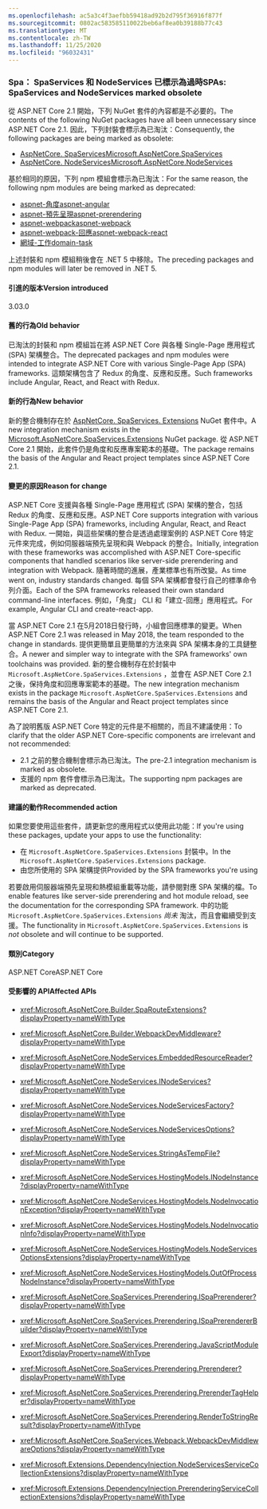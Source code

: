 ```yaml
---
ms.openlocfilehash: ac5a3c4f3aefbb59418ad92b2d795f36916f877f
ms.sourcegitcommit: 0802ac583585110022beb6af8ea0b39188b77c43
ms.translationtype: MT
ms.contentlocale: zh-TW
ms.lasthandoff: 11/25/2020
ms.locfileid: "96032431"
---
```

### <a name="spas-spaservices-and-nodeservices-marked-obsolete"></a><span data-ttu-id="e8101-101">Spa： SpaServices 和 NodeServices 已標示為過時</span><span class="sxs-lookup"><span data-stu-id="e8101-101">SPAs: SpaServices and NodeServices marked obsolete</span></span>

<span data-ttu-id="e8101-102">從 ASP.NET Core 2.1 開始，下列 NuGet 套件的內容都是不必要的。</span><span class="sxs-lookup"><span data-stu-id="e8101-102">The contents of the following NuGet packages have all been unnecessary since ASP.NET Core 2.1.</span></span> <span data-ttu-id="e8101-103">因此，下列封裝會標示為已淘汰：</span><span class="sxs-lookup"><span data-stu-id="e8101-103">Consequently, the following packages are being marked as obsolete:</span></span>

- [<span data-ttu-id="e8101-104">AspNetCore. SpaServices</span><span class="sxs-lookup"><span data-stu-id="e8101-104">Microsoft.AspNetCore.SpaServices</span></span>](https://www.nuget.org/packages/Microsoft.AspNetCore.SpaServices/)
- [<span data-ttu-id="e8101-105">AspNetCore. NodeServices</span><span class="sxs-lookup"><span data-stu-id="e8101-105">Microsoft.AspNetCore.NodeServices</span></span>](https://www.nuget.org/packages/Microsoft.AspNetCore.NodeServices/)

<span data-ttu-id="e8101-106">基於相同的原因，下列 npm 模組會標示為已淘汰：</span><span class="sxs-lookup"><span data-stu-id="e8101-106">For the same reason, the following npm modules are being marked as deprecated:</span></span>

- [<span data-ttu-id="e8101-107">aspnet-角度</span><span class="sxs-lookup"><span data-stu-id="e8101-107">aspnet-angular</span></span>](https://www.npmjs.com/package/aspnet-angular)
- [<span data-ttu-id="e8101-108">aspnet-預先呈現</span><span class="sxs-lookup"><span data-stu-id="e8101-108">aspnet-prerendering</span></span>](https://www.npmjs.com/package/aspnet-prerendering)
- [<span data-ttu-id="e8101-109">aspnet-webpack</span><span class="sxs-lookup"><span data-stu-id="e8101-109">aspnet-webpack</span></span>](https://www.npmjs.com/package/aspnet-webpack)
- [<span data-ttu-id="e8101-110">aspnet-webpack-回應</span><span class="sxs-lookup"><span data-stu-id="e8101-110">aspnet-webpack-react</span></span>](https://www.npmjs.com/package/aspnet-webpack-react)
- [<span data-ttu-id="e8101-111">網域-工作</span><span class="sxs-lookup"><span data-stu-id="e8101-111">domain-task</span></span>](https://www.npmjs.com/package/domain-task)

<span data-ttu-id="e8101-112">上述封裝和 npm 模組稍後會在 .NET 5 中移除。</span><span class="sxs-lookup"><span data-stu-id="e8101-112">The preceding packages and npm modules will later be removed in .NET 5.</span></span>

#### <a name="version-introduced"></a><span data-ttu-id="e8101-113">引進的版本</span><span class="sxs-lookup"><span data-stu-id="e8101-113">Version introduced</span></span>

<span data-ttu-id="e8101-114">3.0</span><span class="sxs-lookup"><span data-stu-id="e8101-114">3.0</span></span>

#### <a name="old-behavior"></a><span data-ttu-id="e8101-115">舊的行為</span><span class="sxs-lookup"><span data-stu-id="e8101-115">Old behavior</span></span>

<span data-ttu-id="e8101-116">已淘汰的封裝和 npm 模組旨在將 ASP.NET Core 與各種 Single-Page 應用程式 (SPA) 架構整合。</span><span class="sxs-lookup"><span data-stu-id="e8101-116">The deprecated packages and npm modules were intended to integrate ASP.NET Core with various Single-Page App (SPA) frameworks.</span></span> <span data-ttu-id="e8101-117">這類架構包含了 Redux 的角度、反應和反應。</span><span class="sxs-lookup"><span data-stu-id="e8101-117">Such frameworks include Angular, React, and React with Redux.</span></span>

#### <a name="new-behavior"></a><span data-ttu-id="e8101-118">新的行為</span><span class="sxs-lookup"><span data-stu-id="e8101-118">New behavior</span></span>

<span data-ttu-id="e8101-119">新的整合機制存在於 [AspNetCore. SpaServices. Extensions](https://www.nuget.org/packages/Microsoft.AspNetCore.SpaServices.Extensions/) NuGet 套件中。</span><span class="sxs-lookup"><span data-stu-id="e8101-119">A new integration mechanism exists in the [Microsoft.AspNetCore.SpaServices.Extensions](https://www.nuget.org/packages/Microsoft.AspNetCore.SpaServices.Extensions/) NuGet package.</span></span> <span data-ttu-id="e8101-120">從 ASP.NET Core 2.1 開始，此套件仍是角度和反應專案範本的基礎。</span><span class="sxs-lookup"><span data-stu-id="e8101-120">The package remains the basis of the Angular and React project templates since ASP.NET Core 2.1.</span></span>

#### <a name="reason-for-change"></a><span data-ttu-id="e8101-121">變更的原因</span><span class="sxs-lookup"><span data-stu-id="e8101-121">Reason for change</span></span>

<span data-ttu-id="e8101-122">ASP.NET Core 支援與各種 Single-Page 應用程式 (SPA) 架構的整合，包括 Redux 的角度、反應和反應。</span><span class="sxs-lookup"><span data-stu-id="e8101-122">ASP.NET Core supports integration with various Single-Page App (SPA) frameworks, including Angular, React, and React with Redux.</span></span> <span data-ttu-id="e8101-123">一開始，與這些架構的整合是透過處理案例的 ASP.NET Core 特定元件來完成，例如伺服器端預先呈現和與 Webpack 的整合。</span><span class="sxs-lookup"><span data-stu-id="e8101-123">Initially, integration with these frameworks was accomplished with ASP.NET Core-specific components that handled scenarios like server-side prerendering and integration with Webpack.</span></span> <span data-ttu-id="e8101-124">隨著時間的進展，產業標準也有所改變。</span><span class="sxs-lookup"><span data-stu-id="e8101-124">As time went on, industry standards changed.</span></span> <span data-ttu-id="e8101-125">每個 SPA 架構都會發行自己的標準命令列介面。</span><span class="sxs-lookup"><span data-stu-id="e8101-125">Each of the SPA frameworks released their own standard command-line interfaces.</span></span> <span data-ttu-id="e8101-126">例如，「角度」 CLI 和「建立-回應」應用程式。</span><span class="sxs-lookup"><span data-stu-id="e8101-126">For example, Angular CLI and create-react-app.</span></span>

<span data-ttu-id="e8101-127">當 ASP.NET Core 2.1 在5月2018日發行時，小組會回應標準的變更。</span><span class="sxs-lookup"><span data-stu-id="e8101-127">When ASP.NET Core 2.1 was released in May 2018, the team responded to the change in standards.</span></span> <span data-ttu-id="e8101-128">提供更簡單且更簡單的方法來與 SPA 架構本身的工具鏈整合。</span><span class="sxs-lookup"><span data-stu-id="e8101-128">A newer and simpler way to integrate with the SPA frameworks' own toolchains was provided.</span></span> <span data-ttu-id="e8101-129">新的整合機制存在於封裝中 `Microsoft.AspNetCore.SpaServices.Extensions` ，並會在 ASP.NET Core 2.1 之後，保持角度和回應專案範本的基礎。</span><span class="sxs-lookup"><span data-stu-id="e8101-129">The new integration mechanism exists in the package `Microsoft.AspNetCore.SpaServices.Extensions` and remains the basis of the Angular and React project templates since ASP.NET Core 2.1.</span></span>

<span data-ttu-id="e8101-130">為了說明舊版 ASP.NET Core 特定的元件是不相關的，而且不建議使用：</span><span class="sxs-lookup"><span data-stu-id="e8101-130">To clarify that the older ASP.NET Core-specific components are irrelevant and not recommended:</span></span>

- <span data-ttu-id="e8101-131">2.1 之前的整合機制會標示為已淘汰。</span><span class="sxs-lookup"><span data-stu-id="e8101-131">The pre-2.1 integration mechanism is marked as obsolete.</span></span>
- <span data-ttu-id="e8101-132">支援的 npm 套件會標示為已淘汰。</span><span class="sxs-lookup"><span data-stu-id="e8101-132">The supporting npm packages are marked as deprecated.</span></span>

#### <a name="recommended-action"></a><span data-ttu-id="e8101-133">建議的動作</span><span class="sxs-lookup"><span data-stu-id="e8101-133">Recommended action</span></span>

<span data-ttu-id="e8101-134">如果您要使用這些套件，請更新您的應用程式以使用此功能：</span><span class="sxs-lookup"><span data-stu-id="e8101-134">If you're using these packages, update your apps to use the functionality:</span></span>

- <span data-ttu-id="e8101-135">在 `Microsoft.AspNetCore.SpaServices.Extensions` 封裝中。</span><span class="sxs-lookup"><span data-stu-id="e8101-135">In the `Microsoft.AspNetCore.SpaServices.Extensions` package.</span></span>
- <span data-ttu-id="e8101-136">由您所使用的 SPA 架構提供</span><span class="sxs-lookup"><span data-stu-id="e8101-136">Provided by the SPA frameworks you're using</span></span>

<span data-ttu-id="e8101-137">若要啟用伺服器端預先呈現和熱模組重載等功能，請參閱對應 SPA 架構的檔。</span><span class="sxs-lookup"><span data-stu-id="e8101-137">To enable features like server-side prerendering and hot module reload, see the documentation for the corresponding SPA framework.</span></span> <span data-ttu-id="e8101-138">中的功能 `Microsoft.AspNetCore.SpaServices.Extensions` *尚未* 淘汰，而且會繼續受到支援。</span><span class="sxs-lookup"><span data-stu-id="e8101-138">The functionality in `Microsoft.AspNetCore.SpaServices.Extensions` is *not* obsolete and will continue to be supported.</span></span>

#### <a name="category"></a><span data-ttu-id="e8101-139">類別</span><span class="sxs-lookup"><span data-stu-id="e8101-139">Category</span></span>

<span data-ttu-id="e8101-140">ASP.NET Core</span><span class="sxs-lookup"><span data-stu-id="e8101-140">ASP.NET Core</span></span>

#### <a name="affected-apis"></a><span data-ttu-id="e8101-141">受影響的 API</span><span class="sxs-lookup"><span data-stu-id="e8101-141">Affected APIs</span></span>

- <xref:Microsoft.AspNetCore.Builder.SpaRouteExtensions?displayProperty=nameWithType>
- <xref:Microsoft.AspNetCore.Builder.WebpackDevMiddleware?displayProperty=nameWithType>

- <xref:Microsoft.AspNetCore.NodeServices.EmbeddedResourceReader?displayProperty=nameWithType>
- <xref:Microsoft.AspNetCore.NodeServices.INodeServices?displayProperty=nameWithType>
- <xref:Microsoft.AspNetCore.NodeServices.NodeServicesFactory?displayProperty=nameWithType>
- <xref:Microsoft.AspNetCore.NodeServices.NodeServicesOptions?displayProperty=nameWithType>
- <xref:Microsoft.AspNetCore.NodeServices.StringAsTempFile?displayProperty=nameWithType>
- <xref:Microsoft.AspNetCore.NodeServices.HostingModels.INodeInstance?displayProperty=nameWithType>
- <xref:Microsoft.AspNetCore.NodeServices.HostingModels.NodeInvocationException?displayProperty=nameWithType>
- <xref:Microsoft.AspNetCore.NodeServices.HostingModels.NodeInvocationInfo?displayProperty=nameWithType>
- <xref:Microsoft.AspNetCore.NodeServices.HostingModels.NodeServicesOptionsExtensions?displayProperty=nameWithType>
- <xref:Microsoft.AspNetCore.NodeServices.HostingModels.OutOfProcessNodeInstance?displayProperty=nameWithType>

- <xref:Microsoft.AspNetCore.SpaServices.Prerendering.ISpaPrerenderer?displayProperty=nameWithType>
- <xref:Microsoft.AspNetCore.SpaServices.Prerendering.ISpaPrerendererBuilder?displayProperty=nameWithType>
- <xref:Microsoft.AspNetCore.SpaServices.Prerendering.JavaScriptModuleExport?displayProperty=nameWithType>
- <xref:Microsoft.AspNetCore.SpaServices.Prerendering.Prerenderer?displayProperty=nameWithType>
- <xref:Microsoft.AspNetCore.SpaServices.Prerendering.PrerenderTagHelper?displayProperty=nameWithType>
- <xref:Microsoft.AspNetCore.SpaServices.Prerendering.RenderToStringResult?displayProperty=nameWithType>
- <xref:Microsoft.AspNetCore.SpaServices.Webpack.WebpackDevMiddlewareOptions?displayProperty=nameWithType>

- <xref:Microsoft.Extensions.DependencyInjection.NodeServicesServiceCollectionExtensions?displayProperty=nameWithType>
- <xref:Microsoft.Extensions.DependencyInjection.PrerenderingServiceCollectionExtensions?displayProperty=nameWithType>

<!--

#### Affected APIs

- `T:Microsoft.AspNetCore.Builder.SpaRouteExtensions`
- `T:Microsoft.AspNetCore.Builder.WebpackDevMiddleware`

- `T:Microsoft.AspNetCore.NodeServices.EmbeddedResourceReader`
- `T:Microsoft.AspNetCore.NodeServices.INodeServices`
- `T:Microsoft.AspNetCore.NodeServices.NodeServicesFactory`
- `T:Microsoft.AspNetCore.NodeServices.NodeServicesOptions`
- `T:Microsoft.AspNetCore.NodeServices.StringAsTempFile`
- `T:Microsoft.AspNetCore.NodeServices.HostingModels.INodeInstance`
- `T:Microsoft.AspNetCore.NodeServices.HostingModels.NodeInvocationException`
- `T:Microsoft.AspNetCore.NodeServices.HostingModels.NodeInvocationInfo`
- `T:Microsoft.AspNetCore.NodeServices.HostingModels.NodeServicesOptionsExtensions`
- `T:Microsoft.AspNetCore.NodeServices.HostingModels.OutOfProcessNodeInstance`

- `T:Microsoft.AspNetCore.SpaServices.Prerendering.ISpaPrerenderer`
- `T:Microsoft.AspNetCore.SpaServices.Prerendering.ISpaPrerendererBuilder`
- `T:Microsoft.AspNetCore.SpaServices.Prerendering.JavaScriptModuleExport`
- `T:Microsoft.AspNetCore.SpaServices.Prerendering.Prerenderer`
- `T:Microsoft.AspNetCore.SpaServices.Prerendering.PrerenderTagHelper`
- `T:Microsoft.AspNetCore.SpaServices.Prerendering.RenderToStringResult`
- `T:Microsoft.AspNetCore.SpaServices.Webpack.WebpackDevMiddlewareOptions`

- `T:Microsoft.Extensions.DependencyInjection.NodeServicesServiceCollectionExtensions`
- `T:Microsoft.Extensions.DependencyInjection.PrerenderingServiceCollectionExtensions`

-->
